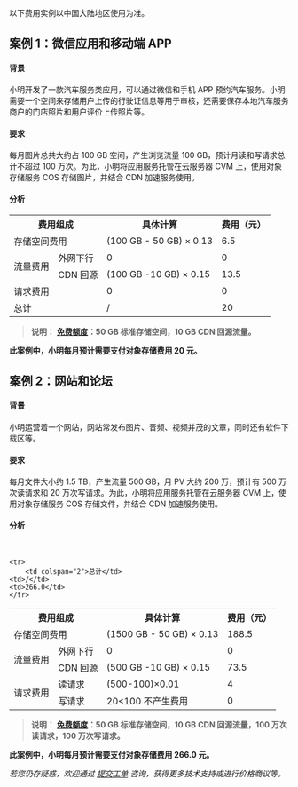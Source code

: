 以下费用实例以中国大陆地区使用为准。
## 案例 1：微信应用和移动端 APP
#### 背景
小明开发了一款汽车服务类应用，可以通过微信和手机 APP 预约汽车服务。小明需要一个空间来存储用户上传的行驶证信息等用于审核，还需要保存本地汽车服务商户的门店照片和用户评价上传照片等。
#### 要求
每月图片总共大约占 100 GB 空间，产生浏览流量 100 GB，预计月读和写请求总计不超过 100 万次。为此，小明将应用服务托管在云服务器 CVM 上，使用对象存储服务 COS 存储图片，并结合 CDN 加速服务使用。
#### 分析
<table>
   <tr>
        <th colspan="2">费用组成</th> 
        <th>具体计算</th>
	<th>费用（元）</th>
   </tr>
   <tr>
        <td colspan="2">存储空间费用</td> 
        <td>(100 GB - 50 GB) × 0.13</td> 
	<td>6.5</td> 
   </tr>
   <tr>
        <td rowspan="3">流量费用</td>
   </tr>
   <tr>
	<td>外网下行</td>
        <td>0</td> 
        <td>0</td>
   </tr>
   <tr>
	<td>CDN 回源</td>
        <td>(100 GB -10 GB) × 0.15</td> 
	<td>13.5</td>
   </tr>
   <tr>
        <td colspan="2">请求费用</td>    
  <td>0</td> 
	<td>0</td>
    </tr>
   <tr>
        <td colspan="2">总计</td>  
	<td>/</td> 
	<td>20</td>
   </tr>
</table>

> **说明：**
**[免费额度](https://cloud.tencent.com/document/product/436/6240)：50 GB 标准存储空间，10 GB CDN 回源流量。**

**此案例中，小明每月预计需要支付对象存储费用 20 元。**

## 案例 2：网站和论坛
#### 背景
小明运营着一个网站，网站常发布图片、音频、视频并茂的文章，同时还有软件下载区等。
#### 要求
每月文件大小约 1.5 TB，产生流量 500 GB，月 PV 大约 200 万，预计有 500 万次读请求和 20 万次写请求。为此，小明将应用服务托管在云服务器 CVM 上，使用对象存储服务 COS 存储文件，并结合 CDN 加速服务使用。
#### 分析
<table>
   <tr>
        <th colspan="2">费用组成</th> 
        <th>具体计算</th>
	<th>费用（元）</th>
   </tr>
   <tr>
        <td colspan="2">存储空间费用</td> 
        <td>(1500 GB - 50 GB) × 0.13</td> 
	<td>188.5</td> 
   </tr>
   <tr>
        <td rowspan="3">流量费用</td> 
	</tr>
   <tr>
	<td>外网下行</td>
        <td>0</td> 
        <td>0</td>
   </tr>
   <tr>
	<td>CDN 回源</td>
        <td>(500 GB -10 GB) × 0.15</td> 
	<td>73.5</td>
   </tr>
	
   <tr>
        <td rowspan="3">请求费用</td> 
	</tr>
   <tr>
	<td>读请求</td>
        <td>(500-100)×0.01</td> 
        <td>4</td>
   </tr>
   <tr>
	<td>写请求</td>
        <td>20<100 不产生费用</td> 
	<td>0</td>
   </tr>	
	
    <tr>
        <td colspan="2">总计</td>  
	<td>/</td> 
	<td>266.0</td>
    </tr>
</table>

> **说明：**
 **[免费额度](https://cloud.tencent.com/document/product/436/6240)：50 GB 标准存储空间，10 GB CDN 回源流量，100 万次读请求，100 万次写请求。**
 
**此案例中，小明每月预计需要支付对象存储费用 266.0 元。**

*若您仍存疑惑，欢迎通过 [提交工单](https://console.cloud.tencent.com/workorder/category) 咨询，获得更多技术支持或进行价格商议等。*
